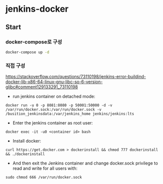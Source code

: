# jenkins-docker

## Start

### docker-compose로 구성

```` bash
docker-compose up -d
````

### 직접 구성

https://stackoverflow.com/questions/73110198/jenkins-error-buildind-docker-lib-x86-64-linux-gnu-libc-so-6-version-glibc#comment129133291_73110198

- run jenkins container on detached mode:
```
docker run -u 0 -p 8081:8080 -p 50001:50000 -d -v /var/run/docker.sock:/var/run/docker.sock -v /busition_jenkinsdata:/var/jenkins_home jenkins/jenkins:lts
```

- Enter the jenkins container as root user:
```
docker exec -it -u0 <container id> bash
```

- Install docker:
```
curl https://get.docker.com > dockerinstall && chmod 777 dockerinstall && ./dockerinstall
```

- And then exit the Jenkins container and change docker.sock privilege to read and write for all users with:

```
sudo chmod 666 /var/run/docker.sock
```